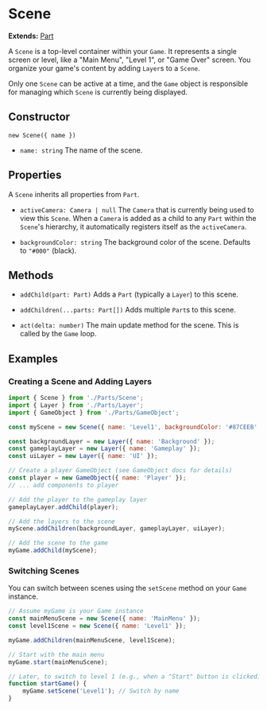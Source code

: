 # Scene

**Extends:** [Part](./Part.md)

A `Scene` is a top-level container within your `Game`. It represents a single screen or level, like a "Main Menu", "Level 1", or "Game Over" screen. You organize your game's content by adding `Layer`s to a `Scene`.

Only one `Scene` can be active at a time, and the `Game` object is responsible for managing which `Scene` is currently being displayed.

## Constructor

`new Scene({ name })`

-   `name: string`
    The name of the scene.

## Properties

A `Scene` inherits all properties from `Part`.

-   `activeCamera: Camera | null`
    The `Camera` that is currently being used to view this `Scene`. When a `Camera` is added as a child to any `Part` within the `Scene`'s hierarchy, it automatically registers itself as the `activeCamera`.

-   `backgroundColor: string`
    The background color of the scene. Defaults to `"#000"` (black).

## Methods

-   `addChild(part: Part)`
    Adds a `Part` (typically a `Layer`) to this scene.

-   `addChildren(...parts: Part[])`
    Adds multiple `Part`s to this scene.

-   `act(delta: number)`
    The main update method for the scene. This is called by the `Game` loop.

## Examples

### Creating a Scene and Adding Layers

```javascript
import { Scene } from './Parts/Scene';
import { Layer } from './Parts/Layer';
import { GameObject } from './Parts/GameObject';

const myScene = new Scene({ name: 'Level1', backgroundColor: '#87CEEB' }); // Sky blue background

const backgroundLayer = new Layer({ name: 'Background' });
const gameplayLayer = new Layer({ name: 'Gameplay' });
const uiLayer = new Layer({ name: 'UI' });

// Create a player GameObject (see GameObject docs for details)
const player = new GameObject({ name: 'Player' });
// ... add components to player

// Add the player to the gameplay layer
gameplayLayer.addChild(player);

// Add the layers to the scene
myScene.addChildren(backgroundLayer, gameplayLayer, uiLayer);

// Add the scene to the game
myGame.addChild(myScene);
```

### Switching Scenes

You can switch between scenes using the `setScene` method on your `Game` instance.

```javascript
// Assume myGame is your Game instance
const mainMenuScene = new Scene({ name: 'MainMenu' });
const level1Scene = new Scene({ name: 'Level1' });

myGame.addChildren(mainMenuScene, level1Scene);

// Start with the main menu
myGame.start(mainMenuScene);

// Later, to switch to level 1 (e.g., when a "Start" button is clicked)
function startGame() {
    myGame.setScene('Level1'); // Switch by name
}
```